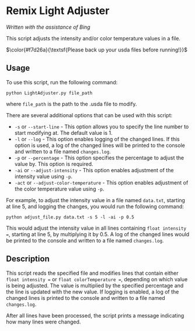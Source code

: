 # **Remix Light Adjuster**

*Written with the assistance of Bing*

This script adjusts the intensity and/or color temperature values in a file. 

$\color{#f7d26a}{\textsf{Please back up your usda files before running!}}$

## Usage

To use this script, run the following command:

`python LightAdjuster.py file_path`

where `file_path` is the path to the .usda file to modify.

There are several additional options that can be used with this script:

* `-s` or `--start-line` - This option allows you to specify the line number to start modifying at. The default value is 1.
* `-l` or `--log` - This option enables logging of the changed lines. If this option is used, a log of the changed lines will be printed to the console and written to a file named `changes.log`.
* `-p` or `--percentage` - This option specifies the percentage to adjust the value by. This option is required.
* `-ai` or `--adjust-intensity` - This option enables adjustment of the intensity value using `-p`.
* `-act` or `--adjust-color-temperature` - This option enables adjustment of the color temperature value using `-p`.

For example, to adjust the intensity value in a file named `data.txt`, starting at line 5, and logging the changes, you would run the following command:

`python adjust_file.py data.txt -s 5 -l -ai -p 0.5`

This would adjust the intensity value in all lines containing `float intensity =`, starting at line 5, by multiplying it by 0.5. A log of the changed lines would be printed to the console and written to a file named `changes.log`.

## Description

This script reads the specified file and modifies lines that contain either `float intensity =` or `float colorTemperature =`, depending on which value is being adjusted. The value is multiplied by the specified percentage and the line is updated with the new value. If logging is enabled, a log of the changed lines is printed to the console and written to a file named `changes.log`.

After all lines have been processed, the script prints a message indicating how many lines were changed.
